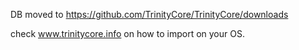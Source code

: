 DB moved to https://github.com/TrinityCore/TrinityCore/downloads

check www.trinitycore.info on how to import on your OS.